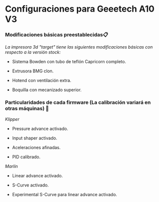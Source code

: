 # Configuraciones para Geeetech A10 V3


### Modificaciones básicas preestablecidas📋

_La impresora 3d "target" tiene las siguientes modificaciones básicas con respecto a la versión stock:_

* Sistema Bowden con tubo de teflón Capricorn completo.

* Extrusora BMG clon.

* Hotend con ventilación extra.

* Boquilla con mecanizado superior.

### Particularidades de cada firmware (La calibración variará en otras máquinas) 🚀

_Klipper_

* Pressure advance activado.

* Input shaper activado.

* Aceleraciones afinadas.

* PID calibrado.

_Marlin_

* Linear advance activado.

* S-Curve activado.

* Experimental S-Curve para linear advance activado.

